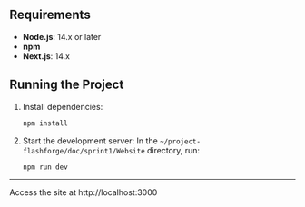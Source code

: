 ## Requirements
- **Node.js**: 14.x or later
- **npm**
- **Next.js**: 14.x

## Running the Project
1. Install dependencies:

   ```bash
   npm install
   ```

2. Start the development server:
   In the `~/project-flashforge/doc/sprint1/Website` directory, run:

   ```bash
   npm run dev
   ```
---

Access the site at http://localhost:3000